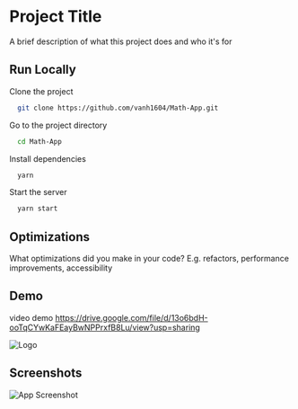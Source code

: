 
# Project Title

A brief description of what this project does and who it's for


## Run Locally

Clone the project

```bash
  git clone https://github.com/vanh1604/Math-App.git
```

Go to the project directory

```bash
  cd Math-App
```

Install dependencies

```bash
  yarn
```

Start the server

```bash
  yarn start
```


## Optimizations

What optimizations did you make in your code? E.g. refactors, performance improvements, accessibility


## Demo

video demo
https://drive.google.com/file/d/13o6bdH-ooTqCYwKaFEayBwNPPrxfB8Lu/view?usp=sharing

![Logo](https://drive.google.com/file/d/1ZH2pPSHq43t11bptszmwkxP5lQb7e2sb/view?usp=sharing)


## Screenshots

![App Screenshot](https://drive.google.com/file/d/1ZH2pPSHq43t11bptszmwkxP5lQb7e2sb/view?usp=sharing)

